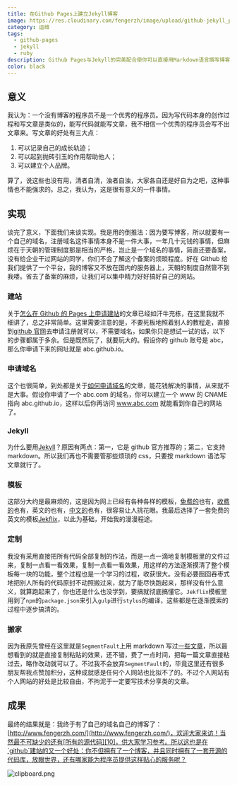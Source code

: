 ```yaml
---
title: 在Github Pages上建立Jekyll博客
image: https://res.cloudinary.com/fengerzh/image/upload/github-jekyll_pnw16x.jpg
category: 运维
tags:
  - github-pages
  - jekyll
  - ruby
description: Github Pages与Jekyll的完美配合使你可以直接用Markdown语言撰写博客。
color: black
---
```


## 意义

我认为：一个没有博客的程序员不是一个优秀的程序员。因为写代码本身的创作过程和写文章是类似的，能写代码就能写文章，我不相信一个优秀的程序员会写不出文章来。写文章的好处有三大点：

1. 可以记录自己的成长轨迹；
2. 可以起到抛砖引玉的作用帮助他人；
3. 可以建立个人品牌。

算了，说这些也没有用，清者自清，浊者自浊，大家各自还是好自为之吧，这种事情也不能强求的。总之，我认为，这是很有意义的一件事情。

## 实现

谈完了意义，下面我们来谈实现。我是用的倒推法：因为要写博客，所以就要有一个自己的域名，注册域名这件事情本身不是一件大事，一年几十元钱的事情，但麻烦在于天朝的管理制度那是相当的严格，岂止是一个域名的事情，简直还要备案，没有给企业干过网站的同学，你们不会了解这个备案的烦琐程度。好在 Github 给我们提供了一个平台，我的博客又不放在国内的服务器上，天朝的制度自然管不到我喽。省去了备案的麻烦，让我们可以集中精力好好搞好自己的网站。

### 建站

关于[怎么在 Github 的 Pages 上申请建站][1]的文章已经如汗牛充栋，在这里我就不细讲了，总之非常简单。这里需要注意的是，不要死板地照着别人的教程走，直接到[github 官网][2]去申请注册就可以，不需要域名，如果你只是想试一试的话，以下的步骤都属于多余。但是既然玩了，就要玩大的。假设你的 github 账号是 abc，那么你申请下来的网址就是 abc.github.io。

### 申请域名

这个也很简单，到处都是关于[如何申请域名][3]的文章，能花钱解决的事情，从来就不是大事。假设你申请了一个 abc.com 的域名，你可以建立一个 www 的 CNAME 指向 abc.github.io，这样以后你再访问 www.abc.com 就能看到你自己的网站了。

### Jekyll

为什么要用[Jekyll][4]？原因有两点：第一，它是 github 官方推荐的；第二，它支持 markdown。所以我们再也不需要管那些烦琐的 css，只要按 markdown 语法写文章就行了。

### 模板

这部分大约是最麻烦的，这是因为网上已经有各种各样的模板，[免费的][5]也有，[收费的][6]也有，英文的也有，[中文的][7]也有，很容易让人挑花眼。我最后选择了一套免费的英文的模板[Jekflix][8]，以此为基础，开始我的漫漫程途。

### 定制

我没有采用直接把所有代码全部复制的作法，而是一点一滴地复制模板里的文件过来，复制一点看一看效果，复制一点看一看效果，用这样的方法逐渐摸清了整个模板每一块的功能，整个过程也是一个学习的过程，收获很大。没有必要囫囵吞枣式地把别人所有的代码原封不动照搬过来，就为了能尽快跑起来，那样没有什么意义，就算跑起来了，你也还是什么也没学到，要搞就彻底搞懂它。`Jekflix`模板里用到了`npm`的`package.json`来引入`gulp`进行`stylus`的编译，这些都是在逐渐摸索的过程中逐步搞清的。

### 搬家

因为我原先曾经在这里就是`SegmentFault`上用 markdown 写过[一些文章][9]，所以最想看到的就是直接复制粘贴的效果，还不错，费了一点时间，把每一篇文章直接粘过去，略作改动就可以了。不过我不会放弃`SegmentFault`的，毕竟这里还有很多朋友帮我点赞加积分，这种成就感是任何个人网站也比拟不了的。不过个人网站有个人网站的好处是比较自由，不拘泥于一定要写技术分享类的文章。

## 成果

最终的结果就是：我终于有了自己的域名自己的博客了：[http://www.fengerzh.com/](http://www.fengerzh.com/)，欢迎大家来访！当然最不可缺少的还有[所有的源代码][10]，供大家学习参考。所以这也是在`github`建站的又一个好处：你不但拥有了一个博客，并且同时拥有了一套开源的代码库，放眼世界，还有哪家能为程序员提供这样贴心的服务呢？

![clipboard.png](https://segmentfault.com/img/bVW5Q9)

[1]: http://www.cnfeat.com/blog/2014/05/10/how-to-build-a-blog/
[2]: https://pages.github.com/
[3]: https://www.ename.net/
[4]: https://jekyllrb.com/
[5]: http://jekyllthemes.org/
[6]: https://themeforest.net/category/static-site-generators/jekyll
[7]: https://www.zhihu.com/question/20223939
[8]: http://jekyllthemes.org/themes/jekflix/
[9]: https://segmentfault.com/blog/fengerzh
[10]: https://github.com/fengerzh/fengerzh.github.io

